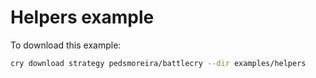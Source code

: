 # Helpers example

To download this example:

```bash
cry download strategy pedsmoreira/battlecry --dir examples/helpers
```
